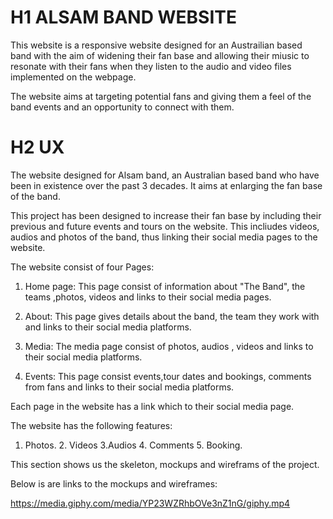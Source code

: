 # H1 ALSAM BAND WEBSITE

This website is a responsive website designed for an Austrailian based band with the aim of widening their fan base and allowing their
miusic to resonate with their fans when they listen to the audio and video files implemented on the webpage.

The website aims at targeting potential fans and giving them a feel of the band events and an opportunity to connect with them.


# H2 UX

The website designed for Alsam band, an Australian based band who have been in existence over the past 3 decades. It aims at
enlarging the fan base of the band.

This project has been designed to increase their fan base by including their previous and future events and tours on the website. This
incliudes videos, audios and photos of the band, thus linking their social media pages to the website.


The website consist of four Pages:

1. Home page: This page consist of information about "The Band", the teams ,photos, videos and links to their social media pages.

2. About: This page gives details about the band, the team they work with and links to their social media platforms.

3. Media: The media page consist of photos, audios , videos and links to their social media platforms.

4. Events: This page consist events,tour dates and bookings, comments from fans and links to their social media platforms.

Each page in the website has a link which to their social media page. 

The website has the following features:

1. Photos. 2. Videos 3.Audios 4. Comments 5. Booking.

This section shows us the skeleton, mockups and wireframs of the project. 

Below is are links to the mockups and wireframes:

https://media.giphy.com/media/YP23WZRhbOVe3nZ1nG/giphy.mp4
